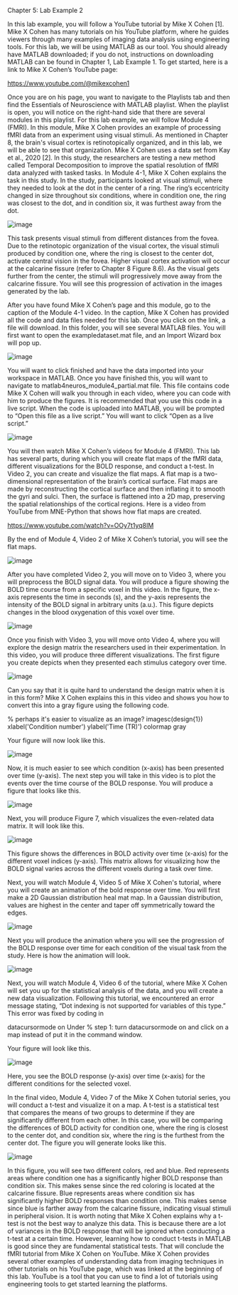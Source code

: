 Chapter 5: Lab Example 2

In this lab example, you will follow a YouTube tutorial by Mike X Cohen [1]. Mike X Cohen has many tutorials on his YouTube platform, where he guides viewers through many examples of imaging data analysis using engineering tools. For this lab, we will be using MATLAB as our tool. You should already have MATLAB downloaded; if you do not, instructions on downloading MATLAB can be found in Chapter 1, Lab Example 1. 
To get started, here is a link to Mike X Cohen’s YouTube page:

https://www.youtube.com/@mikexcohen1

Once you are on his page, you want to navigate to the Playlists tab and then find the Essentials of Neuroscience with MATLAB playlist. When the playlist is open, you will notice on the right-hand side that there are several modules in this playlist. For this lab example, we will follow Module 4 (FMRI). In this module, Mike X Cohen provides an example of processing fMRI data from an experiment using visual stimuli. As mentioned in Chapter 8, the brain's visual cortex is retinotopically organized, and in this lab, we will be able to see that organization. Mike X Cohen uses a data set from Kay et al., 2020 [2]. In this study, the researchers are testing a new method called Temporal Decomposition to improve the spatial resolution of fMRI data analyzed with tasked tasks. 
In Module 4-1, Mike X Cohen explains the task in this study. In the study, participants looked at visual stimuli, where they needed to look at the dot in the center of a ring. The ring’s eccentricity changed in size throughout six conditions, where in condition one, the ring was closest to the dot, and in condition six, it was furthest away from the dot. 

![image](https://github.com/user-attachments/assets/9b544a95-b39b-47c6-8149-ca3700d4a441)


This task presents visual stimuli from different distances from the fovea. Due to the retinotopic organization of the visual cortex, the visual stimuli produced by condition one, where the ring is closest to the center dot, activate central vision in the fovea. Higher visual cortex activation will occur at the calcarine fissure (refer to Chapter 8 Figure 8.6). As the visual gets further from the center, the stimuli will progressively move away from the calcarine fissure. You will see this progression of activation in the images generated by the lab. 

After you have found Mike X Cohen’s page and this module, go to the caption of the Module 4-1 video. In the caption, Mike X Cohen has provided all the code and data files needed for this lab. Once you click on the link, a file will download. In this folder, you will see several MATLAB files. You will first want to open the exampledataset.mat file, and an Import Wizard box will pop up. 

![image](https://github.com/user-attachments/assets/807de231-e7fb-4261-b7f1-4bb3d4b91b38)


You will want to click finished and have the data imported into your workspace in MATLAB. 
Once you have finished this, you will want to navigate to matlab4neuros_module4_partial.mat file. This file contains code Mike X Cohen will walk you through in each video, where you can code with him to produce the figures. It is recommended that you use this code in a live script. When the code is uploaded into MATLAB, you will be prompted to “Open this file as a live script.” You will want to click “Open as a live script.” 

![image](https://github.com/user-attachments/assets/f840c6d1-175d-4444-9726-dd4c12529d2c)

 
You will then watch Mike X Cohen’s videos for Module 4 (FMRI). This lab has several parts, during which you will create flat maps of the fMRI data, different visualizations for the BOLD response, and conduct a t-test. 
In Video 2, you can create and visualize the flat maps. A flat map is a two-dimensional representation of the brain’s cortical surface. Flat maps are made by reconstructing the cortical surface and then inflating it to smooth the gyri and sulci. Then, the surface is flattened into a 2D map, preserving the spatial relationships of the cortical regions. Here is a video from YouTube from MNE-Python that shows how flat maps are created. 

https://www.youtube.com/watch?v=OOy7t1yq8IM

By the end of Module 4, Video 2 of Mike X Cohen’s tutorial, you will see the flat maps. 

![image](https://github.com/user-attachments/assets/6f4bd3a4-6156-4586-9da7-6ca18d7e1a74)

 
After you have completed Video 2, you will move on to Video 3, where you will preprocess the BOLD signal data. You will produce a figure showing the BOLD time course from a specific voxel in this video. In the figure, the x-axis represents the time in seconds (s), and the y-axis represents the intensity of the BOLD signal in arbitrary units (a.u.). This figure depicts changes in the blood oxygenation of this voxel over time. 

![image](https://github.com/user-attachments/assets/6f5c90ae-7ad3-4e58-9128-3ed55581d29d)


Once you finish with Video 3, you will move onto Video 4, where you will explore the design matrix the researchers used in their experimentation. In this video, you will produce three different visualizations. 
The first figure you create depicts when they presented each stimulus category over time. 

![image](https://github.com/user-attachments/assets/786db461-afb3-4414-938d-a92590870f71)

 
Can you say that it is quite hard to understand the design matrix when it is in this form? Mike X Cohen explains this in this video and shows you how to convert this into a gray figure using the following code. 

% perhaps it's easier to visualize as an image?
imagesc(design{1})
xlabel('Condition number')
ylabel('Time (TR)')
colormap gray

Your figure will now look like this. 

![image](https://github.com/user-attachments/assets/80969031-bb6d-47f6-b7d7-fe8d71657f2a)

Now, it is much easier to see which condition (x-axis) has been presented over time (y-axis). The next step you will take in this video is to plot the events over the time course of the BOLD response. You will produce a figure that looks like this. 

 ![image](https://github.com/user-attachments/assets/ff356a44-f031-46dd-bcea-fbdd2c7cbba6)

Next, you will produce Figure 7, which visualizes the even-related data matrix. It will look like this. 

![image](https://github.com/user-attachments/assets/3e89fdce-b3ea-4c2a-8caf-0e0b8a7da938)

This figure shows the differences in BOLD activity over time (x-axis) for the different voxel indices (y-axis). This matrix allows for visualizing how the BOLD signal varies across the different voxels during a task over time. 

Next, you will watch Module 4, Video 5 of Mike X Cohen's tutorial, where you will create an animation of the bold response over time. You will first make a 2D Gaussian distribution heal mat map. In a Gaussian distribution, values are highest in the center and taper off symmetrically toward the edges. 

![image](https://github.com/user-attachments/assets/eeb5424f-1ee0-435f-b04a-c44e01052fa1)

 
Next you will produce the animation where you will see the progression of the BOLD response over time for each condition of the visual task from the study. Here is how the animation will look. 

![image](https://github.com/user-attachments/assets/8fdec5b5-4703-4187-b921-569a9ab1a12c)

 
Next, you will watch Module 4, Video 6 of the tutorial, where Mike X Cohen will set you up for the statistical analysis of the data, and you will create a new data visualization. Following this tutorial, we encountered an error message stating, “Dot indexing is not supported for variables of this type.” This error was fixed by coding in 

datacursormode on
Under % step 1: turn datacursormode on and click on a map instead of put it in the command window.

Your figure will look like this. 

![image](https://github.com/user-attachments/assets/e1a15903-2e61-42ae-9cf8-b125d41580f4)

 
Here, you see the BOLD response (y-axis) over time (x-axis) for the different conditions for the selected voxel. 

In the final video, Module 4, Video 7 of the Mike X Cohen tutorial series, you will conduct a t-test and visualize it on a map. A t-test is a statistical test that compares the means of two groups to determine if they are significantly different from each other. In this case, you will be comparing the differences of BOLD activity for condition one, where the ring is closest to the center dot, and condition six, where the ring is the furthest from the center dot. The figure you will generate looks like this. 

![image](https://github.com/user-attachments/assets/58e49645-f631-43cc-bd10-a2dc655d55a7)

 
In this figure, you will see two different colors, red and blue. Red represents areas where condition one has a significantly higher BOLD response than condition six. This makes sense since the red coloring is located at the calcarine fissure. Blue represents areas where condition six has significantly higher BOLD responses than condition one. This makes sense since blue is farther away from the calcarine fissure, indicating visual stimuli in peripheral vision. It is worth noting that Mike X Cohen explains why a t-test is not the best way to analyze this data. This is because there are a lot of variances in the BOLD response that will be ignored when conducting a t-test at a certain time. However, learning how to conduct t-tests in MATLAB is good since they are fundamental statistical tests.
That will conclude the fMRI tutorial from Mike X Cohen on YouTube. Mike X Cohen provides several other examples of understanding data from imaging techniques in other tutorials on his YouTube page, which was linked at the beginning of this lab. 
YouTube is a tool that you can use to find a lot of tutorials using engineering tools to get started learning the platforms.











